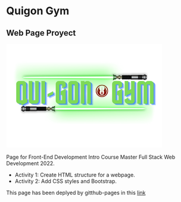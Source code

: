 # Quigon Gym
## Web Page Proyect

![logo gym](/assets/img/logo_gym_readme.png)

Page for Front-End Development Intro Course Master Full Stack Web  Development 2022.

- Activity 1: Create HTML structure for a webpage.
- Activity 2: Add CSS styles and Bootstrap.

This page has been deplyed by gitthub-pages in this [link](https://cyberingeniero.github.io/Quigon_Gym/)
